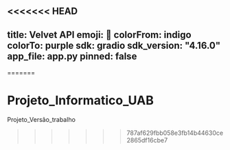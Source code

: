 <<<<<<< HEAD
---
title: Velvet API
emoji: 🧠
colorFrom: indigo
colorTo: purple
sdk: gradio
sdk_version: "4.16.0"
app_file: app.py
pinned: false
---

=======
# Projeto_Informatico_UAB
Projeto_Versão_trabalho
>>>>>>> 787af629fbb058e3fb14b44630ce2865df16cbe7
